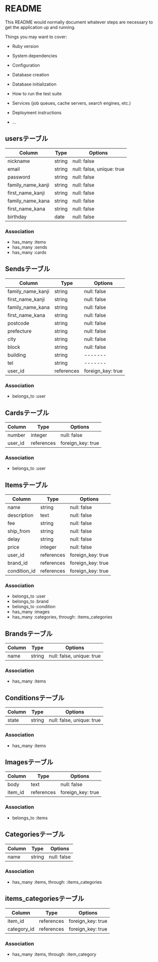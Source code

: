 # README

This README would normally document whatever steps are necessary to get the
application up and running.

Things you may want to cover:

* Ruby version

* System dependencies

* Configuration

* Database creation

* Database initialization

* How to run the test suite

* Services (job queues, cache servers, search engines, etc.)

* Deployment instructions

* ...

## usersテーブル
|Column|Type|Options|
|------|----|-------|
|nickname|string|null: false|
|email|string|null: false, unique: true|
|password|string|null: false|
|family_name_kanji|string|null: false|
|first_name_kanji|string|null: false|
|family_name_kana|string|null: false|
|first_name_kana|string|null: false|
|birthday|date|null: false|

### Association
- has_many :items
- has_many :sends
- has_many :cards


## Sendsテーブル
|Column|Type|Options|
|------|----|-------|
|family_name_kanji|string|null: false|
|first_name_kanji|string|null: false|
|family_name_kana|string|null: false|
|first_name_kana|string|null: false|
|postcode|string|null: false|
|prefecture|string|null: false|
|city|string|null: false|
|block|string|null: false|
|building|string|-------|
|tel|string|-------|
|user_id|references|foreign_key: true|

### Association
- belongs_to :user


## Cardsテーブル
|Column|Type|Options|
|------|----|-------|
|number|integer|null: false|
|user_id|references|foreign_key: true|

### Association
- belongs_to :user


## Itemsテーブル
|Column|Type|Options|
|------|----|-------|
|name|string|null: false|
|description|text|null: false|
|fee|string|null: false|
|ship_from|string|null: false|
|delay|string|null: false|
|price|integer|null: false|
|user_id|references|foreign_key: true|
|brand_id|references|foreign_key: true|
|condition_id|references|foreign_key: true|

### Association
- belongs_to :user
- belongs_to :brand
- belongs_to :condition
- has_many :images
- has_many :categories, through: :items_categories


## Brandsテーブル
|Column|Type|Options|
|------|----|-------|
|name|string|null: false, unique: true|

### Association
- has_many :items


## Conditionsテーブル
|Column|Type|Options|
|------|----|-------|
|state|string|null: false, unique: true|

### Association
- has_many :items


## Imagesテーブル
|Column|Type|Options|
|------|----|-------|
|body|text|null: false|
|item_id|references|foreign_key: true|

### Association
- belongs_to :items


## Categoriesテーブル
|Column|Type|Options|
|------|----|-------|
|name|string|null: false|

### Association
- has_many :items, through: :items_categories


## items_categoriesテーブル
|Column|Type|Options|
|------|----|-------|
|item_id|references|foreign_key: true|
|category_id|references|foreign_key: true|

### Association
- has_many :items, through: :item_category

